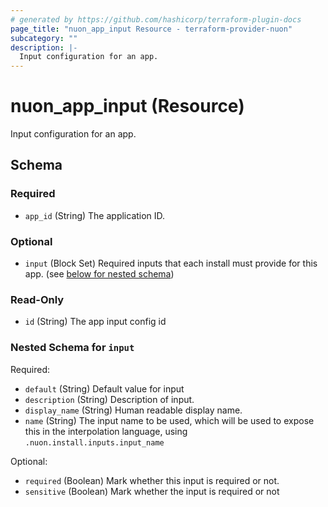 ```yaml
---
# generated by https://github.com/hashicorp/terraform-plugin-docs
page_title: "nuon_app_input Resource - terraform-provider-nuon"
subcategory: ""
description: |-
  Input configuration for an app.
---
```


# nuon_app_input (Resource)

Input configuration for an app.



<!-- schema generated by tfplugindocs -->
## Schema

### Required

- `app_id` (String) The application ID.

### Optional

- `input` (Block Set) Required inputs that each install must provide for this app. (see [below for nested schema](#nestedblock--input))

### Read-Only

- `id` (String) The app input config id

<a id="nestedblock--input"></a>
### Nested Schema for `input`

Required:

- `default` (String) Default value for input
- `description` (String) Description of input.
- `display_name` (String) Human readable display name.
- `name` (String) The input name to be used, which will be used to expose this in the interpolation language, using `.nuon.install.inputs.input_name`

Optional:

- `required` (Boolean) Mark whether this input is required or not.
- `sensitive` (Boolean) Mark whether the input is required or not
